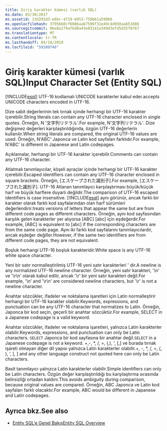```yaml
---
title: Giriş karakter kümesi (varlık SQL)
ms.date: 03/30/2017
ms.assetid: 13d291d3-e6bc-4719-b953-758b61a590b6
ms.openlocfilehash: 3795660cf6086aa67596f31e49c4d950aa653d86
ms.sourcegitcommit: 0be8a279af6d8a43e03141e349d3efd5d35f8767
ms.translationtype: MT
ms.contentlocale: tr-TR
ms.lasthandoff: 04/18/2019
ms.locfileid: "59109746"
---
```

# <a name="input-character-set-entity-sql"></a><span data-ttu-id="731a2-102">Giriş karakter kümesi (varlık SQL)</span><span class="sxs-lookup"><span data-stu-id="731a2-102">Input Character Set (Entity SQL)</span></span>
[!INCLUDE[esql](../../../../../../includes/esql-md.md)] <span data-ttu-id="731a2-103">UTF-16 kodlamalı UNICODE karakterler kabul eder.</span><span class="sxs-lookup"><span data-stu-id="731a2-103">accepts UNICODE characters encoded in UTF-16.</span></span>  
  
 <span data-ttu-id="731a2-104">Dize sabit değerlerinin tek tırnak içinde herhangi bir UTF-16 karakter içerebilir.</span><span class="sxs-lookup"><span data-stu-id="731a2-104">String literals can contain any UTF-16 character enclosed in single quotes.</span></span> <span data-ttu-id="731a2-105">Örneğin, N '文字列リテラル'.</span><span class="sxs-lookup"><span data-stu-id="731a2-105">For example, N'文字列リテラル'.</span></span> <span data-ttu-id="731a2-106">Dize değişmez değerleri karşılaştırıldığında, özgün UTF-16 değerlerin kullanılır.</span><span class="sxs-lookup"><span data-stu-id="731a2-106">When string literals are compared, the original UTF-16 values are used.</span></span> <span data-ttu-id="731a2-107">Örneğin, N'ABC' Japonca ve Latin kod sayfaları farklıdır.</span><span class="sxs-lookup"><span data-stu-id="731a2-107">For example, N'ABC' is different in Japanese and Latin codepages.</span></span>  
  
 <span data-ttu-id="731a2-108">Açıklamalar, herhangi bir UTF-16 karakter içerebilir.</span><span class="sxs-lookup"><span data-stu-id="731a2-108">Comments can contain any UTF-16 character.</span></span>  
  
 <span data-ttu-id="731a2-109">Atlatmalı tanımlayıcılar, köşeli ayraçlar içinde herhangi bir UTF-16 karakter içerebilir.</span><span class="sxs-lookup"><span data-stu-id="731a2-109">Escaped identifiers can contain any UTF-16 character enclosed in square brackets.</span></span> <span data-ttu-id="731a2-110">Örneğin, [エスケープされた識別子].</span><span class="sxs-lookup"><span data-stu-id="731a2-110">For example, [エスケープされた識別子].</span></span> <span data-ttu-id="731a2-111">UTF-16 Atlanan tanımlayıcı karşılaştırması büyük/küçük harf ve büyük harflere duyarlı değildir.</span><span class="sxs-lookup"><span data-stu-id="731a2-111">The comparison of UTF-16 escaped identifiers is case insensitive.</span></span> [!INCLUDE[esql](../../../../../../includes/esql-md.md)] <span data-ttu-id="731a2-112">aynı görünür, ancak farklı bir karakter olarak farklı kod sayfalarından olan harf sürümleri değerlendirir.</span><span class="sxs-lookup"><span data-stu-id="731a2-112">treats versions of letters that appear the same but are from different code pages as different characters.</span></span> <span data-ttu-id="731a2-113">Örneğin, aynı kod sayfasından karşılık gelen karakterler yer alıyorsa [ABC] [abc] için eşdeğerdir.</span><span class="sxs-lookup"><span data-stu-id="731a2-113">For example, [ABC] is equivalent to [abc] if the corresponding characters are from the same code page.</span></span> <span data-ttu-id="731a2-114">Aynı iki farklı kod sayfalarını tanımlayıcılardır, ancak eşdeğer değiller.</span><span class="sxs-lookup"><span data-stu-id="731a2-114">However, if the same two identifiers are from different code pages, they are not equivalent.</span></span>  
  
 <span data-ttu-id="731a2-115">Boşluk herhangi UTF-16 boşluk karakteridir.</span><span class="sxs-lookup"><span data-stu-id="731a2-115">White space is any UTF-16 white space character.</span></span>  
  
 <span data-ttu-id="731a2-116">Yeni bir satır normalleştirilmiş UTF-16 yeni satır karakterleri ' dir.</span><span class="sxs-lookup"><span data-stu-id="731a2-116">A newline is any normalized UTF-16 newline character.</span></span> <span data-ttu-id="731a2-117">Örneğin, yeni satır karakteri, '\n' ve '\r\n' olarak kabul edilir, ancak '\r' bir yeni satır karakteri değil.</span><span class="sxs-lookup"><span data-stu-id="731a2-117">For example, '\n' and '\r\n' are considered newline characters, but '\r' is not a newline character.</span></span>  
  
 <span data-ttu-id="731a2-118">Anahtar sözcükler, ifadeler ve noktalama işaretleri için Latin normalleştirir herhangi bir UTF-16 karakter olabilir.</span><span class="sxs-lookup"><span data-stu-id="731a2-118">Keywords, expressions, and punctuation can be any UTF-16 character that normalizes to Latin.</span></span> <span data-ttu-id="731a2-119">Örneğin, Japonca bir kod seçin, geçerli bir anahtar sözcüktür.</span><span class="sxs-lookup"><span data-stu-id="731a2-119">For example, SELECT in a Japanese codepage is a valid keyword.</span></span>  
  
 <span data-ttu-id="731a2-120">Anahtar sözcükler, ifadeler ve noktalama işaretleri, yalnızca Latin karakterler olabilir.</span><span class="sxs-lookup"><span data-stu-id="731a2-120">Keywords, expressions, and punctuation can only be Latin characters.</span></span> <span data-ttu-id="731a2-121">`SELECT` Japonca bir kod sayfasına bir anahtar değil.</span><span class="sxs-lookup"><span data-stu-id="731a2-121">`SELECT` in a Japanese codepage is not a keyword.</span></span> <span data-ttu-id="731a2-122">+,-, \*, /, =, (,), ', [,] ve burada tırnak işareti olmayan diğer dil yapısı yalnızca Latin karakterler olabilir.</span><span class="sxs-lookup"><span data-stu-id="731a2-122">+, -, \*, /, =, (, ), ‘, [, ] and any other language construct not quoted here can only be Latin characters.</span></span>  
  
 <span data-ttu-id="731a2-123">Basit tanımlayıcı yalnızca Latin karakterler olabilir.</span><span class="sxs-lookup"><span data-stu-id="731a2-123">Simple identifiers can only be Latin characters.</span></span> <span data-ttu-id="731a2-124">Özgün değer karşılaştırıldığı bu karşılaştırma sırasında belirsizliği ortadan kaldırır.</span><span class="sxs-lookup"><span data-stu-id="731a2-124">This avoids ambiguity during comparison, because original values are compared.</span></span> <span data-ttu-id="731a2-125">Örneğin, ABC Japonca ve Latin kod sayfaları farklı olacaktır.</span><span class="sxs-lookup"><span data-stu-id="731a2-125">For example, ABC would be different in Japanese and Latin codepages.</span></span>  
  
## <a name="see-also"></a><span data-ttu-id="731a2-126">Ayrıca bkz.</span><span class="sxs-lookup"><span data-stu-id="731a2-126">See also</span></span>

- [<span data-ttu-id="731a2-127">Entity SQL’e Genel Bakış</span><span class="sxs-lookup"><span data-stu-id="731a2-127">Entity SQL Overview</span></span>](../../../../../../docs/framework/data/adonet/ef/language-reference/entity-sql-overview.md)
